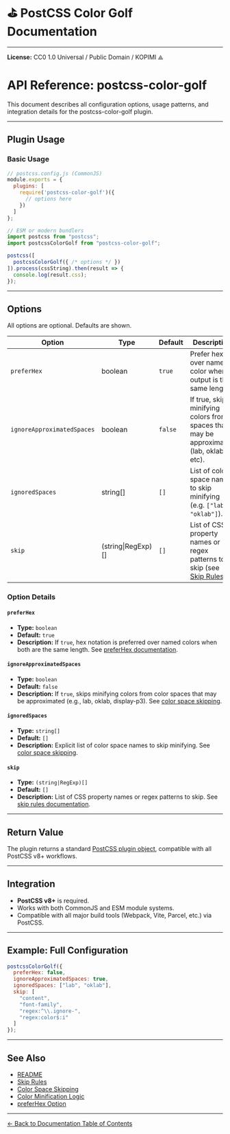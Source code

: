 # ⛳️ PostCSS Color Golf Documentation

---

**License:** CC0 1.0 Universal / Public Domain / KOPIMI ⟁
# API Reference: postcss-color-golf

This document describes all configuration options, usage patterns, and integration details for the postcss-color-golf plugin.

---

## Plugin Usage

### Basic Usage

```js
// postcss.config.js (CommonJS)
module.exports = {
  plugins: [
    require('postcss-color-golf')({
      // options here
    })
  ]
};
```

```js
// ESM or modern bundlers
import postcss from "postcss";
import postcssColorGolf from "postcss-color-golf";

postcss([
  postcssColorGolf({ /* options */ })
]).process(cssString).then(result => {
  console.log(result.css);
});
```

---

## Options

All options are optional. Defaults are shown.

| Option                    | Type      | Default | Description                                                                                  |
|---------------------------|-----------|---------|----------------------------------------------------------------------------------------------|
| `preferHex`               | boolean   | `true`  | Prefer hex over named color when output is the same length.                                  |
| `ignoreApproximatedSpaces`| boolean   | `false` | If true, skips minifying colors from spaces that may be approximated (lab, oklab, etc).      |
| `ignoredSpaces`           | string[]  | `[]`    | List of color space names to skip minifying (e.g. `["lab", "oklab"]`).                       |
| `skip`                    | (string\|RegExp)[] | `[]` | List of CSS property names or regex patterns to skip (see [Skip Rules](./skip-rules.md)).    |

### Option Details

#### `preferHex`
- **Type:** `boolean`
- **Default:** `true`
- **Description:**
  If `true`, hex notation is preferred over named colors when both are the same length.
  See [preferHex documentation](./prefer-hex.md).

#### `ignoreApproximatedSpaces`
- **Type:** `boolean`
- **Default:** `false`
- **Description:**
  If `true`, skips minifying colors from color spaces that may be approximated (e.g., lab, oklab, display-p3).
  See [color space skipping](./color-space-skipping.md).

#### `ignoredSpaces`
- **Type:** `string[]`
- **Default:** `[]`
- **Description:**
  Explicit list of color space names to skip minifying.
  See [color space skipping](./color-space-skipping.md).

#### `skip`
- **Type:** `(string|RegExp)[]`
- **Default:** `[]`
- **Description:**
  List of CSS property names or regex patterns to skip.
  See [skip rules documentation](./skip-rules.md).

---

## Return Value

The plugin returns a standard [PostCSS plugin object](https://postcss.org/api/#plugin), compatible with all PostCSS v8+ workflows.

---

## Integration

- **PostCSS v8+** is required.
- Works with both CommonJS and ESM module systems.
- Compatible with all major build tools (Webpack, Vite, Parcel, etc.) via PostCSS.

---

## Example: Full Configuration

```js
postcssColorGolf({
  preferHex: false,
  ignoreApproximatedSpaces: true,
  ignoredSpaces: ["lab", "oklab"],
  skip: [
    "content",
    "font-family",
    "regex:^\\.ignore-",
    "regex:color$:i"
  ]
});
```

---

## See Also

- [README](../README.md)
- [Skip Rules](./skip-rules.md)
- [Color Space Skipping](./color-space-skipping.md)
- [Color Minification Logic](./color-minification-logic.md)
- [preferHex Option](./prefer-hex.md)

---

[← Back to Documentation Table of Contents](./README.md)
